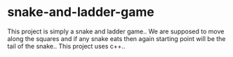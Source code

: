 # snake-and-ladder-game
This project is simply a snake and ladder game..
We are supposed to move along the squares and if any snake eats then again starting point will be the tail of the snake..
This project uses c++..
